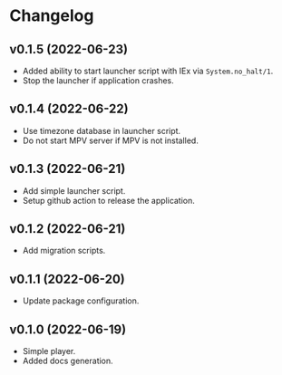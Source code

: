 # Changelog

## v0.1.5 (2022-06-23)
  * Added ability to start launcher script with IEx via `System.no_halt/1`.
  * Stop the launcher if application crashes.

## v0.1.4 (2022-06-22)
  * Use timezone database in launcher script.
  * Do not start MPV server if MPV is not installed.

## v0.1.3 (2022-06-21)
  * Add simple launcher script.
  * Setup github action to release the application.

## v0.1.2 (2022-06-21)
  * Add migration scripts.

## v0.1.1 (2022-06-20)
  * Update package configuration.

## v0.1.0 (2022-06-19)
  * Simple player.
  * Added docs generation.

